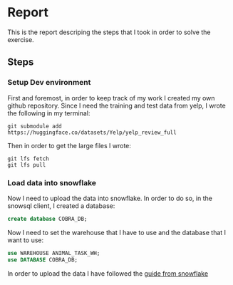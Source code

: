 # Report

This is the report descriping the steps that I took in order to solve the exercise.

## Steps

### Setup Dev environment
First and foremost, in order to keep track of my work I created my own github repository. Since I need the training and test data from yelp, I wrote the following in my terminal:
```
git submodule add https://huggingface.co/datasets/Yelp/yelp_review_full 
```

Then in order to get the large files I wrote:
```
git lfs fetch
git lfs pull
```

### Load data into snowflake

Now I need to upload the data into snowflake. In order to do so, in the snowsql client, I created a database:

```sql
create database COBRA_DB;
```

Now I need to set the warehouse that I have to use and the database that I want to use:

```sql
use WAREHOUSE ANIMAL_TASK_WH;
use DATABASE COBRA_DB;
```

In order to upload the data I have followed the [guide from snowflake]()

